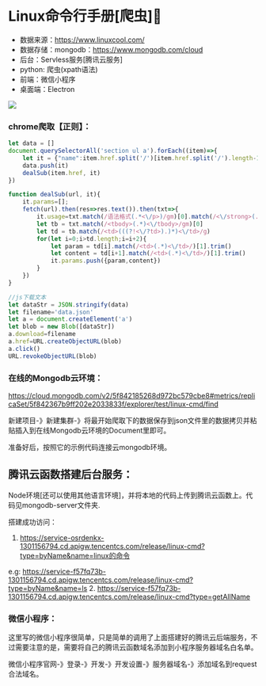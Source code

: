 # Linux命令行手册[爬虫]:clown_face:
- 数据来源：https://www.linuxcool.com/
- 数据存储：mongodb：https://www.mongodb.com/cloud
- 后台：Servless服务[腾讯云服务]
- python: 爬虫(xpath语法)
- 前端：微信小程序
- 桌面端：Electron

![](E:\PycharmProjects\linuxCommandCrawler\wechat.jpg)

### chrome爬取【正则】：

```javascript
let data = []
document.querySelectorAll('section ul a').forEach((item)=>{
    let it = {"name":item.href.split('/')[item.href.split('/').length-1]}
    data.push(it)
    dealSub(item.href, it)
})

function dealSub(url, it){
    it.params=[];
    fetch(url).then(res=>res.text()).then(txt=>{
        it.usage=txt.match(/语法格式(.*<\/p>)/gm)[0].match(/<\/strong>(.*)<\/p>/)[1]
        let tb = txt.match(/<tbody>(.*)<\/tbody>/gm)[0]
        let td = tb.match(/<td>(((?!<\/?td>).)*)<\/td>/g)
        for(let i=0;i>td.length;i=i+2){
            let param = td[i].match(/<td>(.*)<\/td>/)[1].trim()
            let content = td[i+1].match(/<td>(.*)<\/td>/)[1].trim()
  			it.params.push({param,content})
        }
    })
}

//js下载文本
let dataStr = JSON.stringify(data)
let filename='data.json'
let a = document.createElement('a')
let blob = new Blob([dataStr])
a.download=filename
a.href=URL.createObjectURL(blob)
a.click()
URL.revokeObjectURL(blob)
```





### 在线的Mongodb云环境：

https://cloud.mongodb.com/v2/5f842185268d972bc579cbe8#metrics/replicaSet/5f842367b9ff202e2033833f/explorer/test/linux-cmd/find

新建项目-》新建集群-》将最开始爬取下的数据保存到json文件里的数据拷贝并粘贴插入到在线Mongodb云环境的Document里即可。

准备好后，按照它的示例代码连接云mongodb环境。



## 腾讯云函数搭建后台服务：

Node环境[还可以使用其他语言环境]，并将本地的代码上传到腾讯云函数上。代码见mongodb-server文件夹.

搭建成功访问：

1. https://service-osrdenkx-1301156794.cd.apigw.tencentcs.com/release/linux-cmd?type=byName&name=linux的命令

e.g: https://service-f57fq73b-1301156794.cd.apigw.tencentcs.com/release/linux-cmd?type=byName&name=ls
2. https://service-f57fq73b-1301156794.cd.apigw.tencentcs.com/release/linux-cmd?type=getAllName


### 微信小程序：

这里写的微信小程序很简单，只是简单的调用了上面搭建好的腾讯云后端服务，不过需要注意的是，需要将自己的腾讯云函数域名添加到小程序服务器域名白名单。

微信小程序官网-》登录-》开发-》开发设置-》服务器域名-》添加域名到request合法域名。

